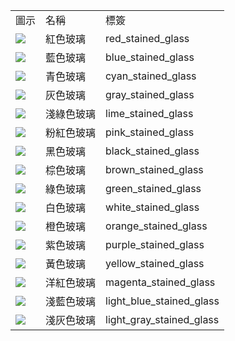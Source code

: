 <table>
	<tablebody>
		<tr>
			<td>圖示</td>
			<td>名稱</td>
			<td>標簽</td>
		</tr>
		<tr>
			<td><img src="C:/Users/seese/Files/Projects/MC_datapacks/recipe_auto_manual/LemonTea_auto_recipes/output/mc_icon/buildingBlocks/glass/red_stained_glass.png"></td>
			<td>紅色玻璃</td>
			<td>red_stained_glass</td>
		</tr>
		<tr>
			<td><img src="C:/Users/seese/Files/Projects/MC_datapacks/recipe_auto_manual/LemonTea_auto_recipes/output/mc_icon/buildingBlocks/glass/blue_stained_glass.png"></td>
			<td>藍色玻璃</td>
			<td>blue_stained_glass</td>
		</tr>
		<tr>
			<td><img src="C:/Users/seese/Files/Projects/MC_datapacks/recipe_auto_manual/LemonTea_auto_recipes/output/mc_icon/buildingBlocks/glass/cyan_stained_glass.png"></td>
			<td>青色玻璃</td>
			<td>cyan_stained_glass</td>
		</tr>
		<tr>
			<td><img src="C:/Users/seese/Files/Projects/MC_datapacks/recipe_auto_manual/LemonTea_auto_recipes/output/mc_icon/buildingBlocks/glass/gray_stained_glass.png"></td>
			<td>灰色玻璃</td>
			<td>gray_stained_glass</td>
		</tr>
		<tr>
			<td><img src="C:/Users/seese/Files/Projects/MC_datapacks/recipe_auto_manual/LemonTea_auto_recipes/output/mc_icon/buildingBlocks/glass/lime_stained_glass.png"></td>
			<td>淺綠色玻璃</td>
			<td>lime_stained_glass</td>
		</tr>
		<tr>
			<td><img src="C:/Users/seese/Files/Projects/MC_datapacks/recipe_auto_manual/LemonTea_auto_recipes/output/mc_icon/buildingBlocks/glass/pink_stained_glass.png"></td>
			<td>粉紅色玻璃</td>
			<td>pink_stained_glass</td>
		</tr>
		<tr>
			<td><img src="C:/Users/seese/Files/Projects/MC_datapacks/recipe_auto_manual/LemonTea_auto_recipes/output/mc_icon/buildingBlocks/glass/black_stained_glass.png"></td>
			<td>黑色玻璃</td>
			<td>black_stained_glass</td>
		</tr>
		<tr>
			<td><img src="C:/Users/seese/Files/Projects/MC_datapacks/recipe_auto_manual/LemonTea_auto_recipes/output/mc_icon/buildingBlocks/glass/brown_stained_glass.png"></td>
			<td>棕色玻璃</td>
			<td>brown_stained_glass</td>
		</tr>
		<tr>
			<td><img src="C:/Users/seese/Files/Projects/MC_datapacks/recipe_auto_manual/LemonTea_auto_recipes/output/mc_icon/buildingBlocks/glass/green_stained_glass.png"></td>
			<td>綠色玻璃</td>
			<td>green_stained_glass</td>
		</tr>
		<tr>
			<td><img src="C:/Users/seese/Files/Projects/MC_datapacks/recipe_auto_manual/LemonTea_auto_recipes/output/mc_icon/buildingBlocks/glass/white_stained_glass.png"></td>
			<td>白色玻璃</td>
			<td>white_stained_glass</td>
		</tr>
		<tr>
			<td><img src="C:/Users/seese/Files/Projects/MC_datapacks/recipe_auto_manual/LemonTea_auto_recipes/output/mc_icon/buildingBlocks/glass/orange_stained_glass.png"></td>
			<td>橙色玻璃</td>
			<td>orange_stained_glass</td>
		</tr>
		<tr>
			<td><img src="C:/Users/seese/Files/Projects/MC_datapacks/recipe_auto_manual/LemonTea_auto_recipes/output/mc_icon/buildingBlocks/glass/purple_stained_glass.png"></td>
			<td>紫色玻璃</td>
			<td>purple_stained_glass</td>
		</tr>
		<tr>
			<td><img src="C:/Users/seese/Files/Projects/MC_datapacks/recipe_auto_manual/LemonTea_auto_recipes/output/mc_icon/buildingBlocks/glass/yellow_stained_glass.png"></td>
			<td>黃色玻璃</td>
			<td>yellow_stained_glass</td>
		</tr>
		<tr>
			<td><img src="C:/Users/seese/Files/Projects/MC_datapacks/recipe_auto_manual/LemonTea_auto_recipes/output/mc_icon/buildingBlocks/glass/magenta_stained_glass.png"></td>
			<td>洋紅色玻璃</td>
			<td>magenta_stained_glass</td>
		</tr>
		<tr>
			<td><img src="C:/Users/seese/Files/Projects/MC_datapacks/recipe_auto_manual/LemonTea_auto_recipes/output/mc_icon/buildingBlocks/glass/light_blue_stained_glass.png"></td>
			<td>淺藍色玻璃</td>
			<td>light_blue_stained_glass</td>
		</tr>
		<tr>
			<td><img src="C:/Users/seese/Files/Projects/MC_datapacks/recipe_auto_manual/LemonTea_auto_recipes/output/mc_icon/buildingBlocks/glass/light_gray_stained_glass.png"></td>
			<td>淺灰色玻璃</td>
			<td>light_gray_stained_glass</td>
		</tr>
	</tablebody>
</table>